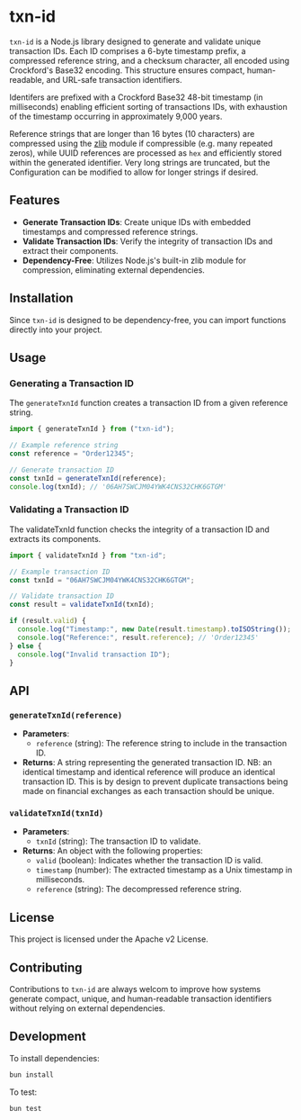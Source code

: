 # txn-id

`txn-id` is a Node.js library designed to generate and validate unique transaction IDs. Each ID comprises a 6-byte timestamp prefix, a compressed reference string, and a checksum character, all encoded using Crockford's Base32 encoding. This structure ensures compact, human-readable, and URL-safe transaction identifiers.

Identifers are prefixed with a Crockford Base32 48-bit timestamp (in milliseconds) enabling efficient sorting of transactions IDs, with exhaustion of the timestamp occurring in approximately 9,000 years.

Reference strings that are longer than 16 bytes (10 characters) are compressed using the [zlib](https://nodejs.org/api/zlib.html) module if compressible (e.g. many repeated zeros), while UUID references are processed as `hex` and efficiently stored within the generated identifier. Very long strings are truncated, but the Configuration can be modified to allow for longer strings if desired.

## Features

- **Generate Transaction IDs**: Create unique IDs with embedded timestamps and compressed reference strings.
- **Validate Transaction IDs**: Verify the integrity of transaction IDs and extract their components.
- **Dependency-Free**: Utilizes Node.js's built-in zlib module for compression, eliminating external dependencies.

## Installation

Since `txn-id` is designed to be dependency-free, you can import functions directly into your project.

## Usage

### Generating a Transaction ID

The `generateTxnId` function creates a transaction ID from a given reference string.

```ts
import { generateTxnId } from ("txn-id");

// Example reference string
const reference = "Order12345";

// Generate transaction ID
const txnId = generateTxnId(reference);
console.log(txnId); // '06AH7SWCJM04YWK4CNS32CHK6GTGM'
```

### Validating a Transaction ID

The validateTxnId function checks the integrity of a transaction ID and extracts its components.

```ts
import { validateTxnId } from "txn-id";

// Example transaction ID
const txnId = "06AH7SWCJM04YWK4CNS32CHK6GTGM";

// Validate transaction ID
const result = validateTxnId(txnId);

if (result.valid) {
  console.log("Timestamp:", new Date(result.timestamp).toISOString()); // '2025-02-17T12:34:56.789Z'
  console.log("Reference:", result.reference); // 'Order12345'
} else {
  console.log("Invalid transaction ID");
}
```

## API

### `generateTxnId(reference)`

- **Parameters**:
  - `reference` (string): The reference string to include in the transaction ID.
- **Returns**: A string representing the generated transaction ID.
  NB: an identical timestamp and identical reference will produce an identical transaction ID. This is by design to prevent duplicate transactions being made on financial exchanges as each transaction should be unique.

### `validateTxnId(txnId)`

- **Parameters**:
  - `txnId` (string): The transaction ID to validate.
- **Returns**: An object with the following properties:
  - `valid` (boolean): Indicates whether the transaction ID is valid.
  - `timestamp` (number): The extracted timestamp as a Unix timestamp in milliseconds.
  - `reference` (string): The decompressed reference string.

## License

This project is licensed under the Apache v2 License.

## Contributing

Contributions to `txn-id` are always welcom to improve how systems generate compact, unique, and human-readable transaction identifiers without relying on external dependencies.

## Development

To install dependencies:

```bash
bun install
```

To test:

```bash
bun test
```

